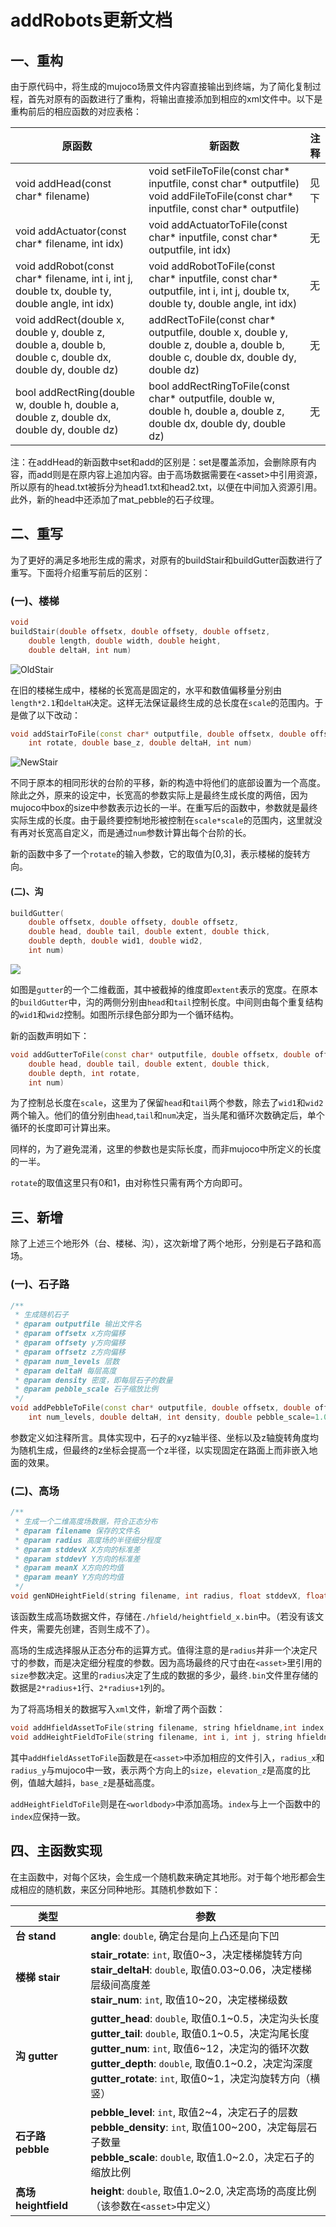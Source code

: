 # addRobots更新文档

## 一、重构

由于原代码中，将生成的mujoco场景文件内容直接输出到终端，为了简化复制过程，首先对原有的函数进行了重构，将输出直接添加到相应的xml文件中。以下是重构前后的相应函数的对应表格：

| 原函数                                                       | 新函数                                                       | 注释 |
| ------------------------------------------------------------ | ------------------------------------------------------------ | ---- |
| void addHead(const char* filename)                           | void setFileToFile(const char* inputfile, const char* outputfile)<br />void addFileToFile(const char* inputfile, const char* outputfile) | 见下 |
| void addActuator(const char* filename, int idx)              | void addActuatorToFile(const char* inputfile, const char* outputfile, int idx) | 无   |
| void addRobot(const char* filename, int i, int j, double tx, double ty, double angle, int idx) | void addRobotToFile(const char* inputfile, const char* outputfile, int i, int j, double tx, double ty, double angle, int idx) | 无   |
| void addRect(double x, double y, double z, double a, double b, double c, double dx, double dy, double dz) | addRectToFile(const char* outputfile, double x, double y, double z, double a, double b, double c, double dx, double dy, double dz) | 无   |
| bool addRectRing(double w, double h, double a, double z, double dx, double dy, double dz) | bool addRectRingToFile(const char* outputfile, double w, double h, double a, double z, double dx, double dy, double dz) | 无   |

注：在addHead的新函数中set和add的区别是：set是覆盖添加，会删除原有内容，而add则是在原内容上追加内容。由于高场数据需要在\<asset\>中引用资源，所以原有的head.txt被拆分为head1.txt和head2.txt，以便在中间加入资源引用。此外，新的head中还添加了mat_pebble的石子纹理。



## 二、重写

为了更好的满足多地形生成的需求，对原有的buildStair和buildGutter函数进行了重写。下面将介绍重写前后的区别：

### (一)、楼梯

```C++
void
buildStair(double offsetx, double offsety, double offsetz,
	double length, double width, double height, 
	double deltaH, int num)
```

![OldStair](https://gitee.com/felix011226/picbed/raw/master/images/stair.JPG)

在旧的楼梯生成中，楼梯的长宽高是固定的，水平和数值偏移量分别由`length*2.1`和`deltaH`决定。这样无法保证最终生成的总长度在`scale`的范围内。于是做了以下改动：

```c++
void addStairToFile(const char* outputfile, double offsetx, double offsety, double offsetz,
	int rotate, double base_z, double deltaH, int num)
```

![NewStair](https://gitee.com/felix011226/picbed/raw/master/images/4c68dbb2fd27a746b28f0a4074799f3a.jpg)

不同于原本的相同形状的台阶的平移，新的构造中将他们的底部设置为一个高度。除此之外，原来的设定中，长宽高的参数实际上是最终生成长度的两倍，因为mujoco中box的size中参数表示边长的一半。在重写后的函数中，参数就是最终实际生成的长度。由于最终要控制地形被控制在`scale*scale`的范围内，这里就没有再对长宽高自定义，而是通过`num`参数计算出每个台阶的长。

新的函数中多了一个`rotate`的输入参数，它的取值为[0,3]，表示楼梯的旋转方向。



#### (二)、沟

```c++
buildGutter(
	double offsetx, double offsety, double offsetz,
	double head, double tail, double extent, double thick,
	double depth, double wid1, double wid2,
	int num)
```

![](https://gitee.com/felix011226/picbed/raw/master/images/a6024503c5a87d401dea6ff558807dbc.jpg)

如图是`gutter`的一个二维截面，其中被截掉的维度即`extent`表示的宽度。在原本的`buildGutter`中，沟的两侧分别由`head`和`tail`控制长度。中间则由每个重复结构的`wid1`和`wid2`控制。如图所示绿色部分即为一个循环结构。

新的函数声明如下：

```C++
void addGutterToFile(const char* outputfile, double offsetx, double offsety, double offsetz,
	double head, double tail, double extent, double thick,
	double depth, int rotate,
	int num)
```

为了控制总长度在`scale`，这里为了保留`head`和`tail`两个参数，除去了`wid1`和`wid2`两个输入。他们的值分别由`head`,`tail`和`num`决定，当头尾和循环次数确定后，单个循环的长度即可计算出来。

同样的，为了避免混淆，这里的参数也是实际长度，而非mujoco中所定义的长度的一半。

`rotate`的取值这里只有0和1，由对称性只需有两个方向即可。



## 三、新增

除了上述三个地形外（台、楼梯、沟），这次新增了两个地形，分别是石子路和高场。

### (一)、石子路

```C++
/**
 * 生成随机石子
 * @param outputfile 输出文件名
 * @param offsetx x方向偏移
 * @param offsety y方向偏移
 * @param offsetz z方向偏移
 * @param num_levels 层数
 * @param deltaH 每层高度
 * @param density 密度，即每层石子的数量
 * @param pebble_scale 石子缩放比例
 */
void addPebbleToFile(const char* outputfile, double offsetx, double offsety, double offsetz,
	int num_levels, double deltaH, int density, double pebble_scale=1.0)
```

参数定义如注释所言。具体实现中，石子的xyz轴半径、坐标以及z轴旋转角度均为随机生成，但最终的z坐标会提高一个z半径，以实现固定在路面上而非嵌入地面的效果。

### (二)、高场

```c++
/**
 * 生成一个二维高度场数据，符合正态分布
 * @param filename 保存的文件名
 * @param radius 高度场的半径细分程度
 * @param stddevX X方向的标准差
 * @param stddevY Y方向的标准差
 * @param meanX X方向的均值
 * @param meanY Y方向的均值
 */
void genNDHeightField(string filename, int radius, float stddevX, float stddevY, float meanX=0, float meanY=0)
```

该函数生成高场数据文件，存储在`./hfield/heightfield_x.bin`中。（若没有该文件夹，需要先创建，否则生成不了）。

高场的生成选择服从正态分布的运算方式。值得注意的是`radius`并非一个决定尺寸的参数，而是决定细分程度的参数。因为高场最终的尺寸由在`<asset>`里引用的`size`参数决定。这里的`radius`决定了生成的数据的多少，最终`.bin`文件里存储的数据是`2*radius+1`行、`2*radius+1`列的。

为了将高场相关的数据写入`xml`文件，新增了两个函数：

```C++
void addHfieldAssetToFile(string filename, string hfieldname,int index, double radius_x, double radius_y, double elevation_z, double base_z)
void addHeightFieldToFile(string filename, int i, int j, string hfieldname, int index)
```

其中`addHfieldAssetToFile`函数是在`<asset>`中添加相应的文件引入，`radius_x`和`radius_y`与mujoco中一致，表示两个方向上的`size`，`elevation_z`是高度的比例，值越大越抖，`base_z`是基础高度。

`addHeightFieldToFile`则是在`<worldbody>`中添加高场。`index`与上一个函数中的`index`应保持一致。



## 四、主函数实现

在主函数中，对每个区块，会生成一个随机数来确定其地形。对于每个地形都会生成相应的随机数，来区分同种地形。其随机参数如下：

| 类型                 | 参数                                                         |
| -------------------- | ------------------------------------------------------------ |
| **台 stand**         | **angle**: `double`, 确定台是向上凸还是向下凹                |
| **楼梯 stair**       | **stair_rotate**: `int`, 取值0~3，决定楼梯旋转方向<br />**stair_deltaH**: `double`, 取值0.03~0.06，决定楼梯层级间高度差<br />**stair_num**: `int`, 取值10~20，决定楼梯级数 |
| **沟 gutter**        | **gutter_head**: `double`, 取值0.1~0.5，决定沟头长度<br />**gutter_tail**: `double`, 取值0.1~0.5，决定沟尾长度<br />**gutter_num**: `int`, 取值6~12，决定沟的循环次数<br />**gutter_depth**: `double`, 取值0.1~0.2，决定沟深度<br />**gutter_rotate**: `int`, 取值0~1，决定沟旋转方向（横竖） |
| **石子路 pebble**    | **pebble_level**: `int`, 取值2~4，决定石子的层数<br />**pebble_density**: `int`, 取值100~200，决定每层石子数量<br />**pebble_scale**: `double`, 取值1.0~2.0，决定石子的缩放比例 |
| **高场 heightfield** | **height**: `double`, 取值1.0~2.0, 决定高场的高度比例（该参数在`<asset>`中定义） |



